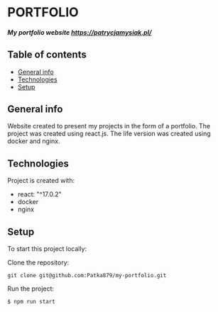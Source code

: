 # PORTFOLIO
##### My portfolio website https://patrycjamysiak.pl/
## Table of contents
* [General info](#general-info)
* [Technologies](#technologies)
* [Setup](#setup)
## General info
Website created to present my projects in the form of a portfolio. The project was created using react.js. The life version was created using docker and nginx.
## Technologies
Project is created with:
* react: "^17.0.2"
* docker
* nginx
## Setup 
To start this project locally:

Clone the repository:
```
git clone git@github.com:Patka879/my-portfolio.git
```
Run the project:
```
$ npm run start
```

